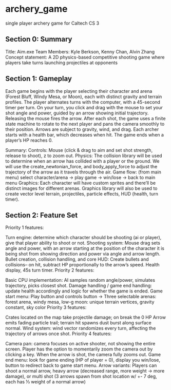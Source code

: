 # archery_game
single player archery game for Caltech CS 3

## Section 0: Summary
Title: Aim.exe Team Members: Kyle Berkson, Kenny Chan, Alvin Zhang Concept statement: A 2D physics-based competitive shooting game where players take turns launching projectiles at opponents

## Section 1: Gameplay
Each game begins with the player selecting their character and arena (Forest Bluff, Windy Mesa, or Moon), each with distinct gravity and terrain profiles. The player alternates turns with the computer, with a 45-second timer per turn. On your turn, you click and drag with the mouse to set your shot angle and power, guided by an arrow showing initial trajectory. Releasing the mouse fires the arrow. After each shot, the game uses a finite state machine to rotate to the next player and pans the camera smoothly to their position. Arrows are subject to gravity, wind, and drag. Each archer starts with a health bar, which decreases when hit. The game ends when a player’s HP reaches 0.

Summary: Controls: Mouse (click & drag to aim and set shot strength, release to shoot), z to zoom out. Physics: The collision library will be used to determine when an arrow has collided with a player or the ground. We will use the create_newtonian_force, and body_apply_force to adjust the trajectory of the arrow as it travels through the air. Game flow: (from main menu) select character/arena -> play game -> win/lose -> back to main menu Graphics: Each character will have custom sprites and there’ll be distinct images for different arenas. Graphics library will also be used to create vector level terrain, projectiles, particle effects, HUD (health, turn timer).

## Section 2: Feature Set
Priority 1 features:

Turn engine: determine which character should be shooting (ai or player), give that player ability to shoot or not.
Shooting system: Mouse drag sets angle and power, with an arrow starting at the position of the character it is being shot from showing direction and power via angle and arrow length.
Bullet creation, collision handling, and core HUD: Create bullets and collisions– on hit, subtract HP proportionally to the arrow’s speed. Health display, 45s turn timer.
Priority 2 features:

Basic CPU implementation: AI samples random angle/power, simulates trajectory, picks closest shot.
Damage handling / game end handling: update health accordingly and logic for whether the game is ended.
Game start menu: Play button and controls button -> Three selectable arenas: forest arena, windy mesa, low-g moon: unique terrain vertices, gravity constant, sky color
Priority 3 features:

Crates located on the map take projectile damage; on break the 0 HP
Arrow emits fading particle trail; terrain hit spawns dust burst along surface normal.
Wind system: wind vector randomizes every turn, affecting the trajectory of arrows once shot.
Priority 4 features:

Camera pan: camera focuses on active shooter, not showing the entire screen. Player has the option to momentarily zoom the camera out by clicking a key. When the arrow is shot, the camera fully zooms out.
Game end menu: look for game ending (HP of player = 0), display you win/lose, button to redirect back to game start menu.
Arrow variants: Players can shoot a normal arrow, heavy arrow (decreased range, more weight -> more damage), or multi shot (3 arrows spawn from shot location w/ +- 7 deg, each has ⅓ weight of a normal arrow)
